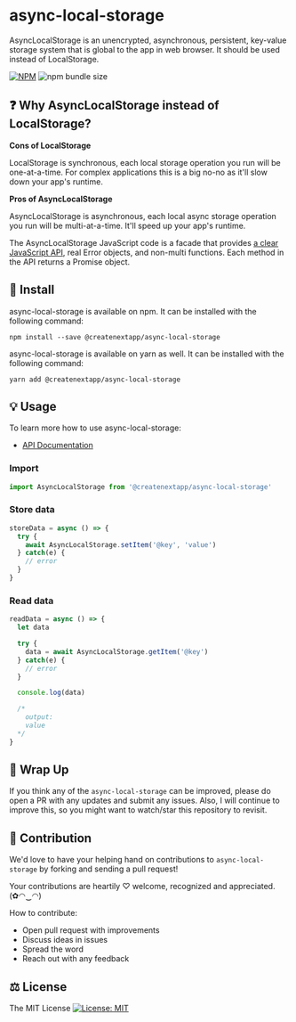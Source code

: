 # async-local-storage

AsyncLocalStorage is an unencrypted, asynchronous, persistent, key-value storage system that is global to the app in web browser. It should be used instead of LocalStorage.

[![NPM](https://img.shields.io/npm/v/async-local-storage.svg)](https://www.npmjs.com/package/@createnextapp/async-local-storage) ![npm bundle size](https://img.shields.io/bundlephobia/min/@createnextapp/async-local-storage)

## ❓ Why AsyncLocalStorage instead of LocalStorage?

**Cons of LocalStorage**

LocalStorage is synchronous, each local storage operation you run will be one-at-a-time. For complex applications this is a big no-no as it'll slow down your app's runtime.

**Pros of AsyncLocalStorage**

AsyncLocalStorage is asynchronous, each local async storage operation you run will be multi-at-a-time. It'll speed up your app's runtime.

The AsyncLocalStorage JavaScript code is a facade that provides [a clear JavaScript API](./API.md), real Error objects, and non-multi functions. Each method in the API returns a Promise object.

## 🔧 Install

async-local-storage is available on npm. It can be installed with the following command:

```
npm install --save @createnextapp/async-local-storage
```

async-local-storage is available on yarn as well. It can be installed with the following command:

```
yarn add @createnextapp/async-local-storage
```

## 💡 Usage

To learn more how to use async-local-storage:

* [API Documentation](./API.md)

### Import 

```js
import AsyncLocalStorage from '@createnextapp/async-local-storage'
```

### Store data

```js
storeData = async () => {
  try {
    await AsyncLocalStorage.setItem('@key', 'value')
  } catch(e) {
    // error
  }
}
```

### Read data

```js
readData = async () => {
  let data

  try {
    data = await AsyncLocalStorage.getItem('@key')
  } catch(e) {
    // error
  }

  console.log(data)

  /*
    output: 
    value
  */
}
```

## 💖 Wrap Up

If you think any of the `async-local-storage` can be improved, please do open a PR with any updates and submit any issues. Also, I will continue to improve this, so you might want to watch/star this repository to revisit.

## 🌟 Contribution

We'd love to have your helping hand on contributions to `async-local-storage` by forking and sending a pull request!

Your contributions are heartily ♡ welcome, recognized and appreciated. (✿◠‿◠)

How to contribute:

- Open pull request with improvements
- Discuss ideas in issues
- Spread the word
- Reach out with any feedback

## ⚖️ License

The MIT License [![License: MIT](https://img.shields.io/badge/License-MIT-yellow.svg)](https://opensource.org/licenses/MIT)

